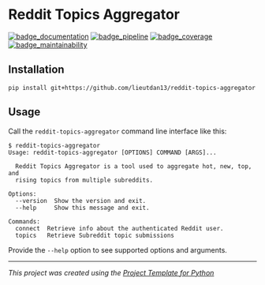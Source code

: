 # Reddit Topics Aggregator

[![badge_documentation][]][documentation] [![badge_pipeline][]][pipeline] [![badge_coverage][]][coverage] [![badge_maintainability][]][maintainability]

[documentation]: https://lieutdan13.github.io/reddit-topics-aggregator
[badge_documentation]: https://img.shields.io/badge/Documentation-main-blue
[coverage]: https://lieutdan13.github.io/reddit-topics-aggregator/coverage
[maintainability]: https://github.com/lieutdan13/reddit-topics-aggregator
[badge_coverage]: https://lieutdan13.github.io/reddit-topics-aggregator/badges/coverage.svg
[badge_pipeline]: https://github.com/lieutdan13/reddit-topics-aggregator/actions/workflows/ci.yaml/badge.svg
[pipeline]: https://github.com/lieutdan13/reddit-topics-aggregator/actions?query=branch%3Amain
[badge_maintainability]: https://lieutdan13.github.io/reddit-topics-aggregator/badges/maintainability.svg

<!-- TODO: extend readme template -->

## Installation

```console
pip install git+https://github.com/lieutdan13/reddit-topics-aggregator
```

## Usage

Call the `reddit-topics-aggregator` command line interface like this:

```console
$ reddit-topics-aggregator
Usage: reddit-topics-aggregator [OPTIONS] COMMAND [ARGS]...

  Reddit Topics Aggregator is a tool used to aggregate hot, new, top, and
  rising topics from multiple subreddits.

Options:
  --version  Show the version and exit.
  --help     Show this message and exit.

Commands:
  connect  Retrieve info about the authenticated Reddit user.
  topics   Retrieve Subreddit topic submissions
```

Provide the `--help` option to see supported options and arguments.

---
*This project was created using the [Project Template for Python](https://github.com/jannismain/python-project-template)*
